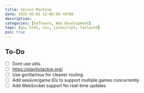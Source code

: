 ```yaml
---
title: Versus Machine
date: 2025-05-01 12:00:00 +0700
description: .
categories: [Software, Web Development]
tags: [go, html, css, javascript, tailwind]
pin: true
---
```



## To-Do

- [ ] Dont use utils.
- [ ] https://playtictactoe.org/
- [ ] Use gorilla/mux for cleaner routing
- [ ] Add session/game IDs to support multiple games concurrently
- [ ] Add WebSocket support for real-time updates
